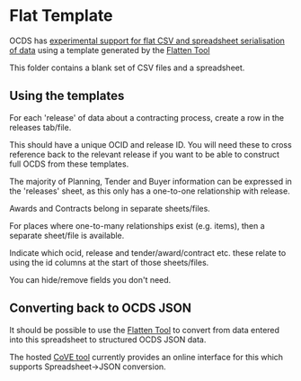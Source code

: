 # Flat Template

OCDS has [experimental support for flat CSV and spreadsheet serialisation of data](http://ocds.open-contracting.org/standard/r/1__0__0/en/key_concepts/serialization/#flat-csv-formats) using a template generated by the [Flatten Tool](https://github.com/OpenDataServices/flatten-tool)

This folder contains a blank set of CSV files and a spreadsheet.

## Using the templates

For each 'release' of data about a contracting process, create a row in the releases tab/file.

This should have a unique OCID and release ID. You will need these to cross reference back to the relevant release if you want to be able to construct full OCDS from these templates.

The majority of Planning, Tender and Buyer information can be expressed in the 'releases' sheet, as this only has a one-to-one relationship with release.

Awards and Contracts belong in separate sheets/files.

For places where one-to-many relationships exist (e.g. items), then a separate sheet/file is available.

Indicate which ocid, release and tender/award/contract etc. these relate to using the id columns at the start of those sheets/files.

You can hide/remove fields you don't need.

## Converting back to OCDS JSON

It should be possible to use the [Flatten Tool](https://github.com/OpenDataServices/flatten-tool) to convert from data entered into this spreadsheet to structured OCDS JSON data.

The hosted [CoVE tool](http://cove.opendataservices.coop/ocds/) currently provides an online interface for this which supports Spreadsheet->JSON conversion.
